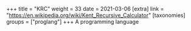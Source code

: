 +++
title = "KRC"
weight = 33
date = 2021-03-06
[extra]
link = "https://en.wikipedia.org/wiki/Kent_Recursive_Calculator"
[taxonomies]
groups = ["proglang"]
+++
A programming language

